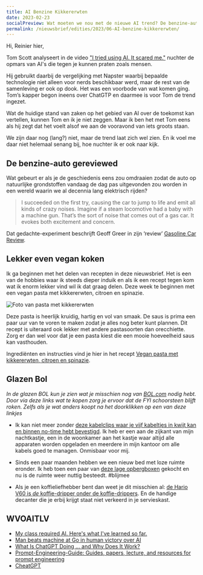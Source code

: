 ```yaml
---
title: AI Benzine Kikkererwten
date: 2023-02-23
socialPreview: Wat moeten we nou met de nieuwe AI trend? De benzine-auto door verse ogen. Recept voor een kruidige vegan pasta met kikkererwten, citroen en spinazie.
permalink: /nieuwsbrief/edities/2023/06-AI-benzine-kikkererwten/
---
```


Hi, Reinier hier,

Tom Scott analyseert in de video ["I tried using AI. It scared me."](https://www.youtube.com/watch?v=jPhJbKBuNnA) nuchter de opmars van AI's die tegen je kunnen praten zoals mensen.

Hij gebruikt daarbij de vergelijking met Napster waarbij bepaalde technologie niet alleen voor nerds beschikbaar werd, maar de rest van de samenleving er ook op dook. Het was een voorbode van wat komen ging. Tom’s kapper begon ineens over ChatGTP en daarmee is voor Tom de trend ingezet.

Wat de huidige stand van zaken op het gebied van AI over de toekomst kan vertellen, kunnen Tom en ik je niet zeggen. Maar ik ben het met Tom eens als hij zegt dat het voelt alsof we aan de vooravond van iets groots staan.

We zijn daar nog (lang?) niet, maar de trend laat zich wel zien. En ik voel me daar niet helemaal senang bij, hoe nuchter ik er ook naar kijk.

## De benzine-auto gereviewed

Wat gebeurt er als je de geschiedenis eens zou omdraaien zodat de auto op natuurlijke grondstoffen vandaag de dag pas uitgevonden zou worden in een wereld waarin we al decennia lang elektrisch rijden?

> I succeeded on the first try, causing the car to jump to life and emit all kinds of crazy noises. Imagine if a steam locomotive had a baby with a machine gun. That’s the sort of noise that comes out of a gas car. It evokes both excitement and concern.

Dat gedachte-experiment beschrijft Geoff Greer in zijn ‘review’ [Gasoline Car Review](https://geoff.greer.fm/2023/02/08/gasoline-car-review/).

## Lekker even vegan koken

Ik ga beginnen met het delen van recepten in deze nieuwsbrief. Het is een van de hobbies waar ik steeds dieper induik en als ik een recept tegen kom wat ik enorm lekker vind wil ik dat graag delen. Deze week te beginnen met een vegan pasta met kikkererwten, citroen en spinazie.

![Foto van pasta met kikkererwten](/images/recepten/pasta-kikkererwten.jpg)

Deze pasta is heerlijk kruidig, hartig en vol van smaak. De saus is prima een paar uur van te voren te maken zodat je alles nog beter kunt plannen. Dit recept is uiteraard ook lekker met andere pastasoorten dan orecchiette. Zorg er dan wel voor dat je een pasta kiest die een mooie hoeveelheid saus kan vasthouden.

Ingrediënten en instructies vind je hier in het recept [Vegan pasta met kikkererwten, citroen en spinazie](/blog/recepten/vegan-pasta-met-kikkererwten).

## Glazen Bol

_In de glazen BOL kun je zien wat je misschien nog van [BOL.com](https://partner.bol.com/click/click?p=2&t=url&s=1066120&f=TXL&url=https%3A%2F%2Fwww.bol.com%2Fnl%2F&name=BOL%20homepage) nodig hebt. Door via deze links wat te kopen zorg je ervoor dat de FYI schoorsteen blijft roken. Zelfs als je wat anders koopt na het doorklikken op een van deze linkjes_

- Ik kan niet meer zonder [deze kabelclips waar je vijf kabeltjes in kwijt kan en binnen no-time hebt bevestigd](https://partner.bol.com/click/click?p=2&t=url&s=1066120&f=TXL&url=https%3A%2F%2Fwww.bol.com%2Fnl%2Fnl%2Fp%2Fmerkloos-2x-kabel-organiser-zwart-2x-kabel-clips-voor-5-kabels-zelfklevende-kabelclips-kabelklem-kabelhouder-kabelgoot-houder-kabel-management%2F9300000007725661%2F&name=Merkloos%202x%20Kabel%20Organiser). Ik heb er een aan de zijkant van mijn nachtkastje, een in de woonkamer aan het kastje waar altijd alle apparaten worden opgeladen en meerdere in mijn kantoor om alle kabels goed te managen. Onmisbaar voor mij.

- Sinds een paar maanden hebben we een nieuw bed met loze ruimte eronder. Ik heb toen een paar van [deze lage opbergboxen](https://partner.bol.com/click/click?p=2&t=url&s=1066120&f=TXL&url=https%3A%2F%2Fwww.bol.com%2Fnl%2Fnl%2Fp%2Firis-clearbox-onder-het-bed-opbergbox-2x-50l-transparant%2F9200000102931175%2F&name=IRIS%20Clearbox%20onder-het-bed%20Opbergbox-%202x%2050L%20...) gekocht en nu is de ruimte weer nuttig besteedt. #blijmee

- Als je een koffieliefhebber bent dan weet je dit misschien al: [de Hario V60 is _de_ koffie-dripper onder de koffie-drippers](https://partner.bol.com/click/click?p=2&t=url&s=1066120&f=TXL&url=https%3A%2F%2Fwww.bol.com%2Fnl%2Fp%2Fhario-v60-drip-decanter-02%2F9200000040262918%2F&name=Hario%20V60%20Drip%20Decanter%2002). En de handige decanter die je erbij krijgt staat niet verkeerd in je servieskast.

## WVOAITLV

- [My class required AI. Here's what I've learned so far.](https://oneusefulthing.substack.com/p/my-class-required-ai-heres-what-ive)
- [Man beats machine at Go in human victory over AI](https://arstechnica.com/information-technology/2023/02/man-beats-machine-at-go-in-human-victory-over-ai/)
- [What Is ChatGPT Doing … and Why Does It Work?](https://writings.stephenwolfram.com/2023/02/what-is-chatgpt-doing-and-why-does-it-work/)
- [Prompt-Engineering-Guide: Guides, papers, lecture, and resources for prompt engineering](https://github.com/dair-ai/Prompt-Engineering-Guide)
- [CheatGPT](https://blog.humphd.org/cheatgpt/)
